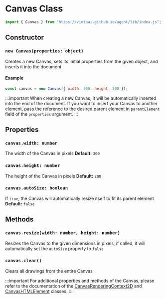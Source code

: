# Canvas Class

```js
import { Canvas } from "https://vimtaai.github.io/agent/lib/index.js";
```

## Constructor

### `new Canvas(properties: object)`

Creates a new Canvas, sets its initial properties from the given object, and inserts it into the document

#### Example

```js
const canvas = new Canvas({ width: 500, height: 500 });
```

:::important
When creating a new Canvas, it will be automatically inserted into the end of the document. If you want to insert your Canvas to another element, pass the reference to the desired parent element in `parentElement` field of the `properties` argument.
:::

## Properties

### `canvas.width: number`

The width of the Canvas in pixels
**Default:** `300`

### `canvas.height: number`

The height of the Canvas in pixels
**Default:** `200`

### `canvas.autoSize: boolean`

If `true`, the Canvas will automatically resize itself to fit its parent element
**Default:** `false`

## Methods

### `canvas.resize(width: number, height: number)`

Resizes the Canvas to the given dimensions in pixels, if called, it will automatically set the `autoSize` property to `false`

### `canvas.clear()`

Clears all drawings from the entire Canvas

:::important
For additional properties and methods of the Canvas, please refer to the documentation of the [CanvasRenderingContext2D][rendering-context] and [CanvasHTMLElement][canvas-element] classes.
:::

[rendering-context]: https://developer.mozilla.org/en-US/docs/Web/API/CanvasRenderingContext2D
[canvas-element]: https://developer.mozilla.org/en-US/docs/Web/API/HTMLCanvasElement
